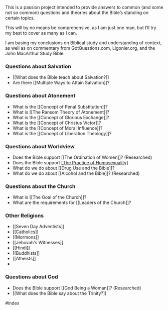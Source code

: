 This is a passion project intended to provide answers to common (and some not so common) questions and theories about the Bible’s standing on certain topics. 

This will by no means be comprehensive, as I am just one man, but I’ll try my best to cover as many as I can. 

I am basing my conclusions on Biblical study and understanding of context, as well as on commentary from GotQuestions.com, Ligonier.org, and the John MacArthur Study Bible. 

### Questions about Salvation

- [[What does the Bible teach about Salvation?]]
- Are there [[Multiple Ways to Attain Salvation]]?
### Questions about Atonement

- What is the [[Concept of Penal Substitution]]?
- What is [[The Ransom Theory of Atonement]]?
- What is the [[Concept of Glorious Exchange]]?
- What is the [[Concept of Christus Victor]]?
- What is the [[Concept of Moral Influence]]?
- What is the [[Concept of Liberation Theology]]?

### Questions about Worldview

- Does the Bible support [[The Ordination of Women]]? (Researched)
- Does the Bible support [[The Practice of Homosexuality]](Researched)
- What do we do about [[Drug Use and the Bible]]?
- What do we do about [[Alcohol and the Bible]]? (Researched)

### Questions about the Church

- What is [[The Goal of the Church]]?
- What are the requirements for [[Leaders of the Church]]?


### Other Religions

- [[Seven Day Adventists]]
- [[Catholics]]
- [[Mormons]]
- [[Jehovah's Witnesses]]
- [[Hindi]]
- [[Buddhists]]
- [[Atheists]]
- 


### Questions about God

- Does the Bible support [[God Being a Woman]]? (Researched)
- [[What does the Bible say about the Trinity?]]






#index